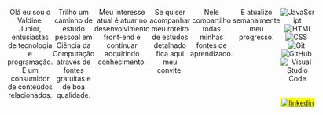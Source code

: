  <div align="center" style="display: flex">
 <div>
  <img
    width="100%"
    height="auto"
    src="https://github.com/ValdineiJunior/ValdineiJunior/blob/main/banner.png"
  />
</div>
 
Olá eu sou o Valdinei Junior, entusiastas de tecnologia e programação. E um consumidor de conteúdos relacionados.

Trilho um caminho de estudo pessoal em Ciência da Computação através de fontes gratuitas e de boa qualidade.

Meu interesse atual é atuar no desenvolvimento front-end e continuar adquirindo conhecimento.

 ---
 
<a href="https://github.com/ValdineiJunior/roteiro-de-estudos"><img width="250em"
    height="75em" src="https://github.com/ValdineiJunior/ValdineiJunior/blob/main/roteiro.png" /></a>
 
Se quiser acompanhar meu roteiro de estudos detalhado fica aqui meu convite.
 
Nele compartilho todas minhas fontes de aprendizado.

E atualizo semanalmente meu progresso.

 ---

<div>
  
  ![JavaScript](https://img.shields.io/badge/-JavaScript-05122A?style=flat&logo=javascript)&nbsp;
  ![HTML](https://img.shields.io/badge/-HTML-05122A?style=flat&logo=HTML5)&nbsp;
  ![CSS](https://img.shields.io/badge/-CSS-05122A?style=flat&logo=CSS3&logoColor=1572B6)&nbsp;
  ![Git](https://img.shields.io/badge/-Git-05122A?style=flat&logo=git)&nbsp;
  ![GitHub](https://img.shields.io/badge/-GitHub-05122A?style=flat&logo=github)&nbsp;
  ![Visual Studio
  Code](https://img.shields.io/badge/-Visual%20Studio%20Code-05122A?style=flat&logo=visual-studio-code&logoColor=007ACC)&nbsp;

  <p style="background: yellow">
    <a
      href="https://www.linkedin.com/in/valdinei-junior-009634230/"
      target="_blank"
    >
      <img
        align="center"
        src="https://img.shields.io/badge/-ValdineiJunior-05122A?style=flat&logo=linkedin"
        alt="linkedin"
      />
    </a>
  </p>
</div>
</div>
